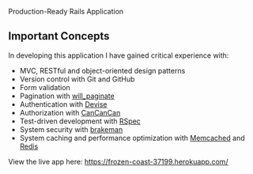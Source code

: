 Production-Ready Rails Application

## **Important Concepts**

In developing this application I have gained critical experience with:

- MVC, RESTful and object-oriented design patterns
- Version control with Git and GitHub
- Form validation
- Pagination with  [will\_paginate](https://github.com/zeitchef/pishop/blob/master)
- Authentication with  [Devise](https://github.com/zeitchef/pishop/blob/master)
- Authorization with  [CanCanCan](https://github.com/zeitchef/pishop/blob/master)
- Test-driven development with  [RSpec](https://github.com/zeitchef/pishop/blob/master)
- System security with  [brakeman](https://github.com/zeitchef/pishop/blob/master)
- System caching and performance optimization with  [Memcached](https://github.com/zeitchef/pishop/blob/master) and  [Redis](https://github.com/zeitchef/pishop/blob/master)

View the live app here: https://frozen-coast-37199.herokuapp.com/
